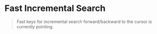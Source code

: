 # Fast Incremental Search
> Fast keys for incremental search forward/backward 
to the cursor is currently pointing.
